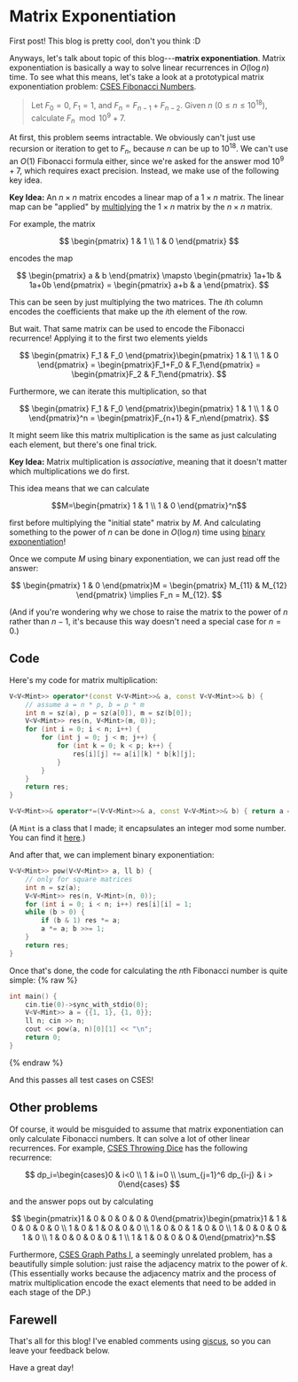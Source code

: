 # Matrix Exponentiation

First post! This blog is pretty cool, don't you think :D

Anyways, let's talk about topic of this blog---**matrix exponentiation**. Matrix exponentiation is basically a way to solve linear recurrences in $O(\log n)$ time. To see what this means, let's take a look at a prototypical matrix exponentiation problem: [CSES Fibonacci Numbers](https://cses.fi/problemset/task/1722).

> Let $F_0=0$, $F_1=1$, and $F_n=F_{n-1}+F_{n-2}$. Given $n$ $\left(0\leq n\leq 10^{18}\right)$, calculate $F_n\mod 10^9+7$.

At first, this problem seems intractable. We obviously can't just use recursion or iteration to get to $F_n$, because $n$ can be up to $10^{18}$. We can't use an $O(1)$ Fibonacci formula either, since we're asked for the answer mod $10^9+7$, which requires exact precision. Instead, we make use of the following key idea.

**Key Idea:** An $n\times n$ matrix encodes a linear map of a $1\times n$ matrix. The linear map can be "applied" by [multiplying](https://en.wikipedia.org/wiki/Matrix_multiplication) the $1\times n$ matrix by the $n\times n$ matrix.

For example, the matrix

$$ \begin{pmatrix} 1 & 1 \\ 1 & 0 \end{pmatrix} $$

encodes the map

$$ \begin{pmatrix} a & b \end{pmatrix} \mapsto \begin{pmatrix} 1a+1b & 1a+0b \end{pmatrix} = \begin{pmatrix} a+b & a \end{pmatrix}. $$

This can be seen by just multiplying the two matrices. The $i$th column encodes the coefficients that make up the $i$th element of the row.

But wait. That same matrix can be used to encode the Fibonacci recurrence! Applying it to the first two elements yields

$$ \begin{pmatrix} F_1 & F_0 \end{pmatrix}\begin{pmatrix} 1 & 1 \\ 1 & 0 \end{pmatrix} = \begin{pmatrix}F_1+F_0 & F_1\end{pmatrix} = \begin{pmatrix}F_2 & F_1\end{pmatrix}. $$

Furthermore, we can iterate this multiplication, so that

$$ \begin{pmatrix} F_1 & F_0 \end{pmatrix}\begin{pmatrix} 1 & 1 \\ 1 & 0 \end{pmatrix}^n = \begin{pmatrix}F_{n+1} & F_n\end{pmatrix}. $$

It might seem like this matrix multiplication is the same as just calculating each element, but there's one final trick.

**Key Idea:** Matrix multiplication is *associative*, meaning that it doesn't matter which multiplications we do first.

This idea means that we can calculate

$$M=\begin{pmatrix} 1 & 1 \\ 1 & 0 \end{pmatrix}^n$$

first before multiplying the "initial state" matrix by $M$. And calculating something to the power of $n$ can be done in $O(\log n)$ time using [binary exponentiation](https://cp-algorithms.com/algebra/binary-exp.html)!

Once we compute $M$ using binary exponentiation, we can just read off the answer:

$$ \begin{pmatrix} 1 & 0 \end{pmatrix}M = \begin{pmatrix} M_{11} & M_{12} \end{pmatrix} \implies F_n = M_{12}. $$

(And if you're wondering why we chose to raise the matrix to the power of $n$ rather than $n-1$, it's because this way doesn't need a special case for $n=0$.)

## Code

Here's my code for matrix multiplication:
```cpp
V<V<Mint>> operator*(const V<V<Mint>>& a, const V<V<Mint>>& b) {
    // assume a = n * p, b = p * m
    int n = sz(a), p = sz(a[0]), m = sz(b[0]);
    V<V<Mint>> res(n, V<Mint>(m, 0));
    for (int i = 0; i < n; i++) {
        for (int j = 0; j < m; j++) {
            for (int k = 0; k < p; k++) {
                res[i][j] += a[i][k] * b[k][j];
            }
        }
    }
    return res;
}

V<V<Mint>>& operator*=(V<V<Mint>>& a, const V<V<Mint>>& b) { return a = a * b; }
```
(A `Mint` is a class that I made; it encapsulates an integer mod some number. You can find it [here](https://github.com/ajxu2/competitive-programming/blob/main/Templates/Mint.cpp).)

And after that, we can implement binary exponentiation:
```cpp
V<V<Mint>> pow(V<V<Mint>> a, ll b) {
    // only for square matrices
    int n = sz(a);
    V<V<Mint>> res(n, V<Mint>(n, 0));
    for (int i = 0; i < n; i++) res[i][i] = 1;
    while (b > 0) {
        if (b & 1) res *= a;
        a *= a; b >>= 1;
    }
    return res;
}
```

Once that's done, the code for calculating the $n$th Fibonacci number is quite simple:
{% raw %}
```cpp
int main() {
    cin.tie(0)->sync_with_stdio(0);
    V<V<Mint>> a = {{1, 1}, {1, 0}};
    ll n; cin >> n;
    cout << pow(a, n)[0][1] << "\n";
    return 0;
}
```
{% endraw %}

And this passes all test cases on CSES!

## Other problems

Of course, it would be misguided to assume that matrix exponentiation can only calculate Fibonacci numbers. It can solve a lot of other linear recurrences. For example, [CSES Throwing Dice](https://cses.fi/problemset/task/1096) has the following recurrence:

$$ dp_i=\begin{cases}0 & i<0 \\ 1 & i=0 \\ \sum_{j=1}^6 dp_{i-j} & i > 0\end{cases} $$

and the answer pops out by calculating

$$ \begin{pmatrix}1 & 0 & 0 & 0 & 0 & 0\end{pmatrix}\begin{pmatrix}1 & 1 & 0 & 0 & 0 & 0 \\ 1 & 0 & 1 & 0 & 0 & 0 \\ 1 & 0 & 0 & 1 & 0 & 0 \\ 1 & 0 & 0 & 0 & 1 & 0 \\ 1 & 0 & 0 & 0 & 0 & 1 \\ 1 & 1 & 0 & 0 & 0 & 0\end{pmatrix}^n.$$

Furthermore, [CSES Graph Paths I](https://cses.fi/problemset/task/1723), a seemingly unrelated problem, has a beautifully simple solution: just raise the adjacency matrix to the power of $k$. (This essentially works because the adjacency matrix and the process of matrix multiplication encode the exact elements that need to be added in each stage of the DP.)

## Farewell

That's all for this blog! I've enabled comments using [giscus](https://giscus.app/), so you can leave your feedback below.

Have a great day!
